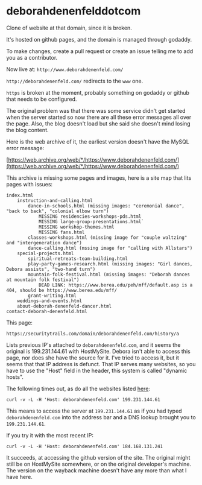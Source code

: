 # deborahdenenfelddotcom
Clone of website at that domain, since it is broken.

It's hosted on github pages, and the domain is managed through godaddy. 

To make changes, create a pull request or create an issue telling me to add you as a contributor.

Now live at: 
`http://www.deborahdenenfeld.com/`

`http://deborahdenenfeld.com/` redirects to the `www` one.

`https` is broken at the moment, probably something on godaddy or github that needs to be configured.

The original problem was that there was some service didn't get started when the server started so now there are all these error messages all over the page. Also, the blog doesn't load but she said she doesn't mind losing the blog content.

Here is the web archive of it, the earliest version doesn't have the MySQL error message:

[https://web.archive.org/web/*/https://www.deborahdenenfeld.com/](https://web.archive.org/web/*/https://www.deborahdenenfeld.com/)

This archive is missing some pages and images, here is a site map that lits pages with issues:

```
index.html
    instruction-and-calling.html
        dance-in-schools.html (missing images: "ceremonial dance", "back to back", "colonial elbow turn")
            MISSING residencies-workshops-pds.html
            MISSING large-group-presentations.html`
            MISSING workshop-themes.html
            MISSING fans.html 
        classes-workshops.html (missing image for "couple waltzing" and "intergeneration dance")
        dance-calling.html (mssing image for "calling with Allstars")
    special-projects.html
        spiritual-retreats-team-building.html
        play-party-games-research.html (missing images: "Girl dances, Debora assists", "two-hand turn")
        mountain-folk-festival.html (missing images: "Deborah dances at mountain folk festival")
            DEAD LINK: https://www.berea.edu/peh/mff/default.asp is a 404, should be https://www.berea.edu/mff/
        grant-writing.html
    weddings-and-events.html
    about-deborah-denenfeld-dancer.html
contact-deborah-denenfeld.html
```

This page:

`https://securitytrails.com/domain/deborahdenenfeld.com/history/a`

Lists previous IP's attached to `deborahdenenfeld.com`, and it seems the original is 199.231.144.61 with HostMySite.
Debora isn't able to access this page, nor does she have the source for it. I've tried to access it, but it seems that
that IP address is defunct. That IP serves many websites, so you have to use the "Host" field in the header, this system
is called "dynamic hosts".

The following times out, as do all the websites listed [here](https://securitytrails.com/list/ip/199.231.144.61):

`curl -v -L -H 'Host: deborahdenenfeld.com' 199.231.144.61`

This means to access the server at `199.231.144.61` as if you had typed `deborahdenenfeld.com` into the address bar and
a DNS lookup brought you to `199.231.144.61`.

If you try it with the most recent IP:

`curl -v -L -H 'Host: deborahdenenfeld.com' 184.168.131.241`

It succeeds, at accessing the github version of the site. The original might still be on HostMySite somewhere, or on the
original developer's machine. The version on the wayback machine doesn't have any more than what I have here.

